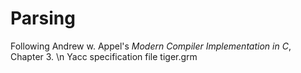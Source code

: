 # Parsing 

Following Andrew w. Appel's *Modern Compiler Implementation in C*, Chapter 3. \n
Yacc specification file tiger.grm
